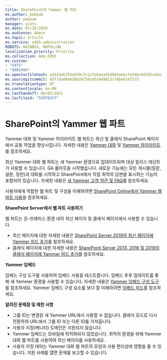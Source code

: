 ```yaml
---
title: SharePoint의 Yammer 웹 파트
ms.author: pebaum
author: pebaum
manager: scotv
ms.date: 07/16/2020
ms.audience: Admin
ms.topic: article
ms.service: o365-administration
ROBOTS: NOINDEX, NOFOLLOW
localization_priority: Priority
ms.collection: Adm_O365
ms.custom:
- "5475"
- "9002494"
ms.openlocfilehash: a252dab703e639c7c11fe6aead1db04aeecfe54bc6d52bcd4a28433aed4701d5
ms.sourcegitcommit: b5f7da89a650d2915dc652449623c78be6247175
ms.translationtype: HT
ms.contentlocale: ko-KR
ms.lasthandoff: 08/05/2021
ms.locfileid: "53970337"
---
```

# <a name="yammer-web-parts-in-sharepoint"></a>SharePoint의 Yammer 웹 파트

Yammer 대화 및 Yammer 하이라이트 웹 파트는 최신 및 클래식 SharePoint 페이지에서 공동 작업을 향상시킵니다. 자세한 내용은 [Yammer 대화](https://support.microsoft.com/office/use-a-yammer-web-part-in-sharepoint-online-a53cfa0c-3d09-42c8-a286-1038a81c59da#conversations) 및 [Yammer 하이라이트](https://support.microsoft.com/office/use-a-yammer-web-part-in-sharepoint-online-a53cfa0c-3d09-42c8-a286-1038a81c59da#highlights)를 참조하세요.    

최신 Yammer 대화 웹 파트는 새 Yammer 환경으로 업데이트되며 대상 릴리스 테넌트가 사용할 수 있습니다. GA 롤아웃을 시작했습니다. 새로운 기능에는 모든 게시물(질문, 설문, 칭찬)과 대화를 시작하고 SharePoint에서 직접 최적의 답변을 표시하는 기능이 포함되어 있습니다. 자세한 내용은 [새 Yammer 고객 약관 및 FAQ](https://docs.microsoft.com/yammer/get-started-with-yammer/newyammer-faq)를 참조하세요.

 사용자에게 적합한 웹 파트 및 구성을 이해하려면 [SharePoint Online에서 Yammer 웹 파트 사용](https://support.microsoft.com/office/use-a-yammer-web-part-in-sharepoint-online-a53cfa0c-3d09-42c8-a286-1038a81c59da)을 참조하세요.  

**SharePoint Server에서 웹 파트 사용하기**  

웹 파트는 온-프레미스 환경 내의 최신 페이지 및 클래식 페이지에서 사용할 수 있습니다.

- 최신 페이지에 대한 자세한 내용은 [SharePoint Server 2019의 최신 페이지에 Yammer 피드 추가](https://docs.microsoft.com/yammer/integrate-yammer-with-other-apps/embed-a-feed-into-a-sharepoint-site#add-a-yammer-feed-to-a-modern-page-in-sharepoint-server-2019)를 참조하세요. 
- 클래식 페이지에 대한 자세한 내용은 [SharePoint Server 2013, 2016 및 2019의 클래식 페이지에 Yammer 피드 추가](https://docs.microsoft.com/yammer/integrate-yammer-with-other-apps/embed-a-feed-into-a-sharepoint-site#add-a-yammer-feed-to-a-classic-page-in-sharepoint-servers-2013-2016-and-2019)를 참조하세요.

**Yammer 임베드**  

임베드 구성 도구를 사용하여 임베드 사용을 테스트합니다. 임베드 추후 업데이트를 통해 새 Yammer 환경을 사용할 수 있습니다. 자세한 내용은 [Yammer 임베드 구성 도구](https://aka.ms/YammerEmbedConfigureTool)를 참조하세요. Yammer 임베드 구성 요소를 보다 잘 이해하려면 [임베드 피드](https://aka.ms/YammerDevDocs)를 참조하세요.

**알려진 문제점 및 제한 사항**

- 그룹 ID는 변경된 새 Yammer URL에서 사용할 수 없습니다. 클래식 모드로 다시 전환하여 URL에서 그룹 ID 또는 다른 ID를 가져옵니다.
- 사용자 지정(베니티) 도메인은 지원되지 않습니다.
- Yammer 임베드는 모바일에 최적화되지 않았습니다. 최적의 환경을 위해 Yammer 대화 웹 파트를 사용하여 최신 페이지를 사용하세요.
- 사용자 지정 테마는 Yammer 대화 웹 파트의 모양과 사용 편리성에 영향을 줄 수 있습니다. 지원 사례를 열면 문제를 보고할 수 있습니다.